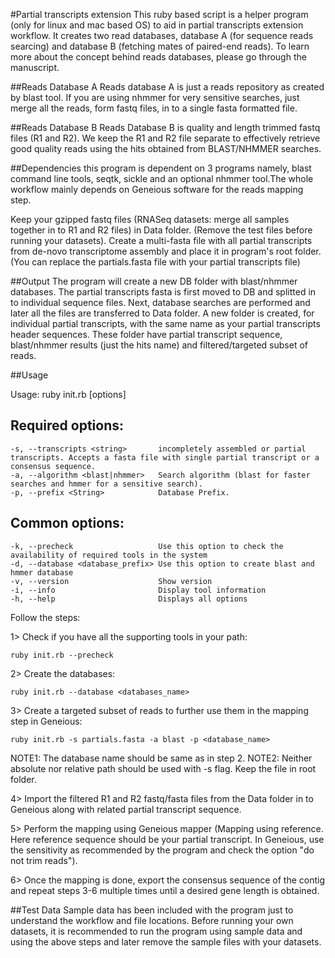#Partial transcripts extension
This ruby based script is a  helper program (only for linux and mac based OS) to aid in partial transcripts extension workflow. It creates two read databases, database A (for sequence reads searcing) and database B (fetching mates of paired-end reads). To learn more about the concept behind reads databases, please go through the manuscript.

##Reads Database A
Reads database A is just a reads repository as created by blast tool. If you are using nhmmer for very sensitive searches, just merge all the reads, form fastq files, in to a single fasta formatted file.

##Reads Database B
Reads Database B is quality and length trimmed fastq files (R1 and R2). We keep the R1 and R2 file separate to effectively retrieve good quality reads using the hits obtained from BLAST/NHMMER searches. 

##Dependencies
this program is dependent on 3 programs namely, blast command line tools, seqtk, sickle and an optional nhmmer tool.The whole workflow mainly depends on Geneious software for the reads mapping step.

Keep your gzipped fastq files (RNASeq datasets: merge all samples together in to R1 and R2 files) in Data folder. (Remove the test files before running your datasets). Create a multi-fasta file with all partial transcripts from de-novo transcriptome assembly and place it in program's root folder. (You can replace the partials.fasta file with your partial transcripts file)

##Output
The program will create a new DB folder with blast/nhmmer databases. The partial transcripts fasta is first moved to DB and splitted in to individual sequence files. Next, database searches are performed and later all the files are transferred to Data folder. A new folder is created, for individual partial transcripts, with the same name as your partial transcripts header sequences. These folder have partial transcript sequence, blast/nhmmer results (just the hits name) and filtered/targeted subset of reads.

##Usage

Usage: ruby init.rb [options]

Required options:
-----------------
    -s, --transcripts <string>       incompletely assembled or partial transcripts. Accepts a fasta file with single partial transcript or a consensus sequence.
    -a, --algorithm <blast|nhmmer>   Search algorithm (blast for faster searches and hmmer for a sensitive search).
    -p, --prefix <String>            Database Prefix.

Common options:
---------------
    -k, --precheck                   Use this option to check the availability of required tools in the system
    -d, --database <database_prefix> Use this option to create blast and hmmer database
    -v, --version                    Show version
    -i, --info                       Display tool information
    -h, --help                       Displays all options


Follow the steps:

1> Check if you have all the supporting tools in your path:

`ruby init.rb --precheck`

2> Create the databases:

`ruby init.rb --database <databases_name>`

3> Create a targeted subset of reads to further use them in the mapping step in Geneious:

`ruby init.rb -s partials.fasta -a blast -p <database_name>`

NOTE1: The database name should be same as in step 2.
NOTE2: Neither absolute nor relative path should be used with -s flag. Keep the file in root folder.

4> Import the filtered R1 and R2 fastq/fasta files from the Data folder in to Geneious along with related partial transcript sequence.

5> Perform the mapping using Geneious mapper (Mapping using reference. Here reference sequence should be your partial transcript. In Geneious, use the sensitivity as recommended by the program and check the option "do not trim reads").

6> Once the mapping is done, export the consensus sequence of the contig and repeat steps 3-6 multiple times until a desired gene length is obtained.  

##Test Data
Sample data has been included with the program just to understand the workflow and file locations. Before running your own datasets, it is recommended to run the program using sample data and using the above steps and later remove the sample files with your datasets.
